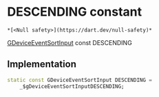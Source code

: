


# DESCENDING constant




    *[<Null safety>](https://dart.dev/null-safety)*


[GDeviceEventSortInput](../../third_party_yonomi_graphql_schema___generated___schema.docs.schema.gql/GDeviceEventSortInput-class.md) const DESCENDING
  







## Implementation

```dart
static const GDeviceEventSortInput DESCENDING =
    _$gDeviceEventSortInputDESCENDING;


```







